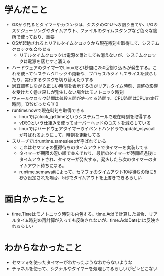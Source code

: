 # 学んだこと
- OSから見るとタイマーやカウンタは、タスクのCPUへの割り当てや、I/Oのスケジューリングやタイムアウト、ファイルのタイムスタンプなど色々な箇所で使っており、重要
- OSが起動されるとリアルタイムクロックから現在時刻を取得して、システムクロックを合わせる
  - リアルタイムクロックは電源を落としても消えないが、システムクロックは電源を落とすと消える
- ハードウェアのタイマーでLinuxだと1秒間に250回割り込みが発生する。これを使ってシステムクロックの更新や、プロセスのタイムスライスを減らしたり、実行するタスクを切り替えたりする
- 適宜調整しながら正しい時間を表示するのがリアルタイム時刻、調整の影響を受けたく巻き戻しが発生しない場合はモノトニック時刻
- ウォールクロック時間は普段人間が使ってる時間で、CPU時間はCPUの実行時間。10%だったら1/10
- runtime.nowで現在時刻を取得できる
  - linuxではclock_gettimeというシステムコールで現在時刻を取得する
  - vDSOという仕組みを使ってオーバーヘッドのコストを減らしている
  - linuxではハードウェアタイマーのイベントハンドラでupdate_vsyscallが呼ばれるようにして、時刻を更新してる
- スリープではruntime.samesleepが呼ばれている
  - これはセマフォの獲得待ちのタイムアウトでタイマーを実装してる
  - タイマーが期限の短い順で並んでおり、最新のタイマーが時間経過後にタイムアウトされ、タイマーが発火する。発火したら次のタイマーのタイムアウト待ちになる。
  - runtime.semawaitによって、セマフォのタイムアウト10秒待ちの後に5秒が設定された場合、5秒でタイムアウトを上書きできるらしい

# 面白かったこと
- time.Timeはモノトニック時刻も内包する。time.Addで計算した場合、リアルタイム時刻の再計算が入っても反映されないが、time.AddDateには反映されるらしい

# わからなかったこと
- セマフォを使ったタイマーがわかったようなわからないような
- チャネルを使って、シグナルやタイマーを処理してるらしいがピンとこない
